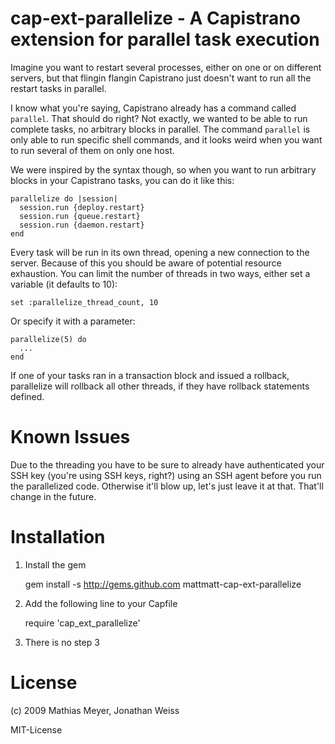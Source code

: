 cap-ext-parallelize - A Capistrano extension for parallel task execution
=============

Imagine you want to restart several processes, either on one or on different
servers, but that flingin flangin Capistrano just doesn't want to run all the
restart tasks in parallel.

I know what you're saying, Capistrano already has a command called `parallel`.
That should do right? Not exactly, we wanted to be able to run complete tasks,
no arbitrary blocks in parallel. The command `parallel` is only able to run
specific shell commands, and it looks weird when you want to run several of
them on only one host.

We were inspired by the syntax though, so when you want to run arbitrary blocks
in your Capistrano tasks, you can do it like this:

    parallelize do |session|
      session.run {deploy.restart} 
      session.run {queue.restart}
      session.run {daemon.restart}
    end

Every task will be run in its own thread, opening a new connection to the server.
Because of this you should be aware of potential resource exhaustion. You can
limit the number of threads in two ways, either set a variable (it defaults
to 10):

    set :parallelize_thread_count, 10

Or specify it with a parameter:

    parallelize(5) do
      ...
    end

If one of your tasks ran in a transaction block and issued a rollback, 
parallelize will rollback all other threads, if they have rollback statements
defined.

Known Issues
============

Due to the threading you have to be sure to already have authenticated your SSH
key (you're using SSH keys, right?) using an SSH agent before you run the
parallelized code. Otherwise it'll blow up, let's just leave it at that. That'll
change in the future.

Installation
============

1. Install the gem

    gem install -s http://gems.github.com mattmatt-cap-ext-parallelize

2. Add the following line to your Capfile

    require 'cap\_ext\_parallelize'

3. There is no step 3

License
=======

(c) 2009 Mathias Meyer, Jonathan Weiss

MIT-License